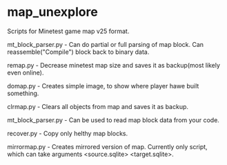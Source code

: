 map_unexplore
=============

Scripts for Minetest game map v25 format.

mt_block_parser.py - Can do partial or full parsing of map block. Can reassemble("Compile") block back to binary data.


remap.py - Decrease minetest map size and saves it as backup(most likely even online).

domap.py - Creates simple image, to show where player hawe built something.

clrmap.py - Clears all objects from map and saves it as backup.

mt_block_parser.py - Can be used to read map block data from your code.

recover.py - Copy only helthy map blocks.

mirrormap.py - Creates mirrored version of map. Currently only script, which can take arguments <source.sqlite> <target.sqlite>.
